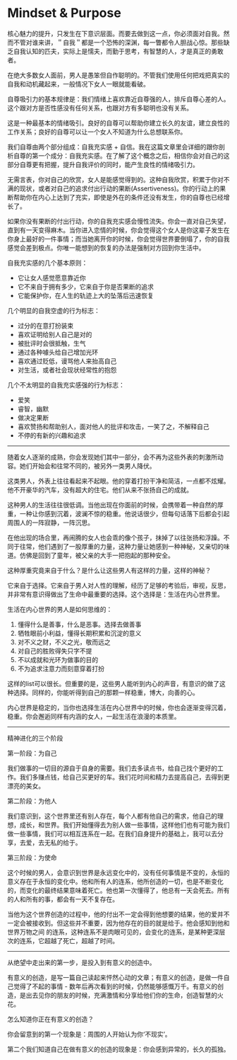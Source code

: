 # Mindset & Purpose

核心魅力的提升，只发生在下意识层面。而要去做到这一点，你必须面对自我。然而不管对谁来讲，＂自我＂都是一个恐怖的深渊，每一瞥都令人胆战心惊。那些缺乏自我认知的匹夫，实际上是懦夫，而勤于思考，有智慧的人，才是真正的勇敢者。

在绝大多数女人面前，男人是愚笨但自作聪明的。不管我们使用任何把戏把真实的自我和动机藏起来，一般情况下女人一眼就能看破。

自尊吸引力的基本规律是：我们情绪上喜欢靠近自尊强的人，排斥自尊心差的人。这个跟对方是否性感没有任何关系，也跟对方有多聪明也没有关系。

这是一种最基本的情绪吸引。良好的自尊可以帮助你建立长久的友谊，建立良性的工作关系；良好的自尊可以让一个女人不知道为什么总想联系你。

我们自尊由两个部分组成：自我充实感 + 自信。我在这篇文章里会详细的跟你剖析自尊的第一个成分：自我充实感。在了解了这个概念之后，相信你会对自己的这部分自尊更有把握，提升自我评价的同时，能产生良性的情绪吸引力。

无需言表，你对自己的欣赏，女人是能感觉得到的。这种自我欣赏，积累于你对不满的现状，或者对自己的追求付出行动的果断(Assertiveness)。你的行动上的果断帮助你在内心上达到了充实，即使是外在的条件还没有发生，你的自尊也已经增长了。

如果你没有果断的付出行动，你的自我充实感会慢性流失。你会一直对自己失望，直到有一天变得麻木。当你进入恋情的时候，你会觉得这个女人是你这辈子发生在你身上最好的一件事情；而当她离开你的时候，你会觉得世界要倒塌了，你的自我感觉会差到极点。你唯一能想到的恢复的办法是强制对方回到你生活中。

自我充实感的几个基本原则：

* 它让女人感觉愿意靠近你
* 它不来自于拥有多少，它来自于你是否果断的追求
* 它能保护你，在人生的轨迹上大的坠落后迅速恢复

几个明显的自我空虚的行为标志：

* 过分的在意打扮装束
* 喜欢证明给别人自己是对的
* 被批评时会很抵触，生气
* 通过各种噱头给自己增加光环
* 喜欢通过贬低，谩骂他人来抬高自己
* 对生活，或者社会现状经常性的抱怨

几个不太明显的自我充实感强的行为标志：

* 爱笑
* 睿智，幽默
* 做决定果断
* 喜欢赞扬和帮助别人，面对他人的批评和攻击，一笑了之，不解释自己
* 不停的有新的兴趣和追求

---

随着女人逐渐的成熟，你会发现她们其中一部分，会不再为这些外表的刺激所动容。她们开始会和往常不同的，被另外一类男人降伏。

这类男人，外表上往往看起来不起眼。他的穿着打扮干净和简洁，一点都不炫耀。他不开豪华的汽车，没有超大的住宅。他们从来不张扬自己的成就。

这种男人的生活往往很低调。当他出现在你面前的时候，会携带着一种自然的厚重，一种让你感到沉着，波澜不惊的稳重。他说话很少，但每句话落下后都会引起周围人的一阵寂静，一阵沉思。

在他出现的场合里，再闹腾的女人也会乖的像个孩子，抹掉了以往张扬和浮躁。不同于往常，他们遇到了一股厚重的力量，这种力量让她感到一种神秘，又亲切的味道。仿佛是回到了童年，被父亲的大手一把抱起的那种安全。

这种厚重究竟来自于什么？是什么让这些男人有这样的力量，这样的神秘？

它来自于选择。它来自于男人对人性的理解，经历了足够的考验后，审视，反思，并非常有意识得做出了生命中最重要的选择。这个选择是：生活在内心世界里。

生活在内心世界的男人是如何思维的：

1. 懂得什么是善事，什么是恶事。选择去做善事
2. 牺牲眼前小利益，懂得长期积累和沉淀的意义
3. 对不义之财，不义之光，敬而远之
4. 对自己的胜败得失只字不提
5. 不以成就和光环为做事的目的
6. 不为追求注意力而刻意穿着打扮

这样的list可以很长。但重要的是，这些男人能听到内心的声音，有意识的做了这种选择。同样的，你能听得到自己的那颗一样稳重，博大，向善的心。

内心世界是稳定的，当你也选择生活在内心世界中的时候，你也会逐渐变得沉着，稳重。你会邂逅同样有内涵的女人，一起生活在浪漫的本质里。

---

精神进化的三个阶段

第一阶段：为自己

我们做事的一切目的源自于自身的需要。我们去多读点书，给自己找个更好的工作。我们多赚点钱，给自己买更好的车。我们花时间和精力去提高自己，去得到更漂亮的美女。

第二阶段：为他人

我们意识到，这个世界里还有别人存在，每个人都有他自己的需求，他自己的理想，成长，和世界。我们开始懂得去为别人做一些事情，这样他们也有可能为我们做一些事情，我们可以相互连系在一起。在我们自身提升的基础上，我可以去分享，去爱，去无私的给于。

第三阶段：为使命

这个时候的男人，会意识到世界是永远变化中的，没有任何事情是不变的，永恒的意义存在于永恒的变化中。他和所有人的连系，他所创造的一切，也是不断变化的，而变化的最终结果意味着死亡。他也第一次懂得了，他总有一天会死去。所有的人和所有的事，都会有一天不复存在。

当他为这个世界创造的过程中，他的付出不一定会得到他想要的结果，他的爱并不一定会被接收到。但这些并不重要，因为他存在的目的就是给于。他会感知到他和世界万物之间
的连系，这种连系不是肉眼可见的，会变化的连系，是某种更深层次的连系，它超越了死亡，超越了时间。

---

从绝望中走出来的第一步，是投入到有意义的创造中。

有意义的创造，是写一篇自己读起来怦然心动的文章；有意义的创造，是做一件自己觉得了不起的事情 - 数年后再次看到的时候，仍然能够感慨万千。有意义的创造，是出去见你的朋友的时候，充满激情和分享给他们你的生命，创造智慧的火花。

怎么知道你正在有意义的创造？

你会留意到的第一个现象是：周围的人开始认为你‘不现实’。

第二个我们知道自己在做有意义的创造的现象是：你会感到异常的，长久的孤独。
